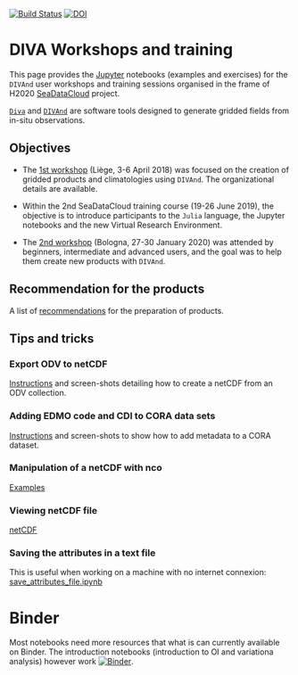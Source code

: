 [![Build Status](https://github.com/gher-ulg/Diva-Workshops/workflows/CI/badge.svg)](https://github.com/Alexander-Barth/NCDatasets.jl/actions)
[![DOI](https://zenodo.org/badge/108153788.svg)](https://zenodo.org/badge/latestdoi/108153788)

# DIVA Workshops and training

This page provides the [Jupyter](https://jupyter.org/) notebooks (examples and exercises) for the `DIVAnd` user workshops and training sessions organised in the frame of H2020 [SeaDataCloud](https://www.seadatanet.org/) project.     

[`Diva`](https://github.com/gher-ulg/DIVA) and [`DIVAnd`](https://github.com/gher-ulg/divand.jl) are software tools designed to generate gridded fields from in-situ observations.

## Objectives

* The [1st workshop](https://gher-ulg.github.io/Diva-Workshops/Previous/Diva-workshop-2018-Liege.html) (Liège, 3-6 April 2018) was focused on the creation of gridded products and climatologies using `DIVAnd`. The organizational details are available.

* Within the 2nd SeaDataCloud training course (19-26 June 2019), the objective is to introduce participants to the `Julia` language, the Jupyter notebooks and the new Virtual Research Environment.

* The [2nd workshop](https://gher-ulg.github.io/Diva-Workshops/2020/) (Bologna, 27-30 January 2020) was attended by beginners, intermediate and advanced users, and the goal was to help them create new products with `DIVAnd`.

## Recommendation for the products

A list of [recommendations](./tricks/climato_recommendation.md) for the preparation of products.

## Tips and tricks

### Export ODV to netCDF

[Instructions](./tricks/ODV_netCDF_export.md) and screen-shots detailing how to create a netCDF
from an ODV collection.

### Adding EDMO code and CDI to CORA data sets

[Instructions](./tricks/ODV_EDMO_CDI.md) and screen-shots to show how to add metadata to a CORA
dataset.

### Manipulation of a netCDF with nco

[Examples](./tricks/cutting_netcdf.md)

### Viewing netCDF file

[netCDF](./tricks/netCDV_viewing.md)

### Saving the attributes in a text file

This is useful when working on a machine with no internet connexion:      
[save_attributes_file.ipynb](notebooks/postprocessing/save_attributes_file.ipynb)

# Binder

Most notebooks need more resources that what is can currently available on Binder. The introduction notebooks (introduction to OI and variationa analysis) however work
[![Binder](https://mybinder.org/badge_logo.svg)](https://mybinder.org/v2/gh/gher-ulg/Diva-Workshops/master?filepath=notebooks%2F1-Intro%2F04-OI-variational-analysis-introduction.ipynb).
